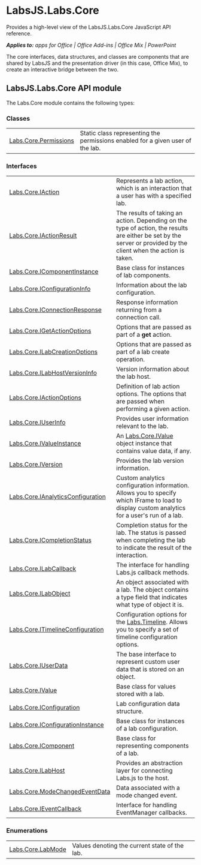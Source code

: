 
# LabsJS.Labs.Core
Provides a high-level view of the LabsJS.Labs.Core JavaScript API reference.

 _**Applies to:** apps for Office | Office Add-ins | Office Mix | PowerPoint_

The core interfaces, data structures, and classes are components that are shared by LabsJS and the presentation driver (in this case, Office Mix), to create an interactive bridge between the two.

## LabsJS.Labs.Core API module

The Labs.Core module contains the following types:


### Classes


|||
|:-----|:-----|
|[Labs.Core.Permissions](../../reference/office-mix/labs.core.permissions.md)|Static class representing the permissions enabled for a given user of the lab.|

### Interfaces


|||
|:-----|:-----|
|[Labs.Core.IAction](../../reference/office-mix/labs.core.iaction.md)|Represents a lab action, which is an interaction that a user has with a specified lab.|
|[Labs.Core.IActionResult](../../reference/office-mix/labs.core.iactionresult.md)|The results of taking an action. Depending on the type of action, the results are either be set by the server or provided by the client when the action is taken.|
|[Labs.Core.IComponentInstance](../../reference/office-mix/labs.core.icomponentinstance.md)|Base class for instances of lab components.|
|[Labs.Core.IConfigurationInfo](../../reference/office-mix/labs.core.iconfigurationinfo.md)|Information about the lab configuration.|
|[Labs.Core.IConnectionResponse](../../reference/office-mix/labs.core.iconnectionresponse.md)|Response information returning from a connection call.|
|[Labs.Core.IGetActionOptions](../../reference/office-mix/labs.core.igetactionoptions.md)|Options that are passed as part of a  **get** action.|
|[Labs.Core.ILabCreationOptions](../../reference/office-mix/labs.core.ilabcreationoptions.md)|Options that are passed as part of a lab create operation.|
|[Labs.Core.ILabHostVersionInfo](../../reference/office-mix/labs.core.ilabhostversioninfo.md)|Version information about the lab host.|
|[Labs.Core.IActionOptions](../../reference/office-mix/labs.core.iactionoptions.md)|Definition of lab action options. The options that are passed when performing a given action.|
|[Labs.Core.IUserInfo](../../reference/office-mix/labs.core.iuserinfo.md)|Provides user information relevant to the lab.|
|[Labs.Core.IValueInstance](../../reference/office-mix/labs.core.ivalueinstance.md)|An [Labs.Core.IValue](../../reference/office-mix/labs.core.ivalue.md) object instance that contains value data, if any.|
|[Labs.Core.IVersion](../../reference/office-mix/labs.core.iversion.md)|Provides the lab version information.|
|[Labs.Core.IAnalyticsConfiguration](../../reference/office-mix/labs.core.ianalyticsconfiguration.md)|Custom analytics configuration information. Allows you to specify which IFrame to load to display custom analytics for a user's run of a lab.|
|[Labs.Core.ICompletionStatus](../../reference/office-mix/labs.core.icompletionstatus.md)|Completion status for the lab. The status is passed when completing the lab to indicate the result of the interaction.|
|[Labs.Core.ILabCallback](../../reference/office-mix/labs.core.ilabcallback.md)|The interface for handling Labs.js callback methods.|
|[Labs.Core.ILabObject](../../reference/office-mix/labs.core.ilabobject.md)|An object associated with a lab. The object contains a type field that indicates what type of object it is.|
|[Labs.Core.ITimelineConfiguration](../../reference/office-mix/labs.core.itimelineconfiguration.md)|Configuration options for the [Labs.Timeline](../../reference/office-mix/labs.timeline.md). Allows you to specify a set of timeline configuration options.|
|[Labs.Core.IUserData](../../reference/office-mix/labs.core.iuserdata.md)|The base interface to represent custom user data that is stored on an object.|
|[Labs.Core.IValue](../../reference/office-mix/labs.core.ivalue.md)|Base class for values stored with a lab.|
|[Labs.Core.IConfiguration](../../reference/office-mix/labs.core.iconfiguration.md)|Lab configuration data structure.|
|[Labs.Core.IConfigurationInstance](../../reference/office-mix/labs.core.iconfigurationinstance.md)|Base class for instances of a lab configuration.|
|[Labs.Core.IComponent](../../reference/office-mix/labs.core.icomponent.md)|Base class for representing components of a lab.|
|[Labs.Core.ILabHost](../../reference/office-mix/labs.core.ilabhost.md)|Provides an abstraction layer for connecting Labs.js to the host.|
|[Labs.Core.ModeChangedEventData](../../reference/office-mix/labs.core.modechangedeventdata.md)|Data associated with a mode changed event.|
|[Labs.Core.IEventCallback](../../reference/office-mix/labs.core.ieventcallback.md)|Interface for handling EventManager callbacks.|

### Enumerations


|||
|:-----|:-----|
|[Labs.Core.LabMode](../../reference/office-mix/labs.core.labmode.md)|Values denoting the current state of the lab.|
